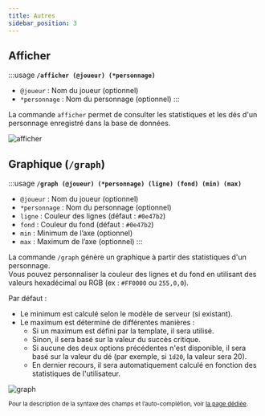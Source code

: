 ```yaml
---
title: Autres
sidebar_position: 3
---
```

## Afficher

:::usage
**`/afficher (@joueur) (*personnage)`**
- `@joueur` : Nom du joueur (optionnel)
- `*personnage` : Nom du personnage (optionnel)
:::

La commande `afficher` permet de consulter les statistiques et les dés d'un personnage enregistré dans la base de données.

![afficher](/assets/rolls/db/display_ex.png)

## Graphique (`/graph`)

:::usage
**`/graph (@joueur) (*personnage) (ligne) (fond) (min) (max)`**
- `@joueur` : Nom du joueur (optionnel)
- `*personnage` : Nom du personnage (optionnel)
- `ligne` : Couleur des lignes (défaut : `#0e47b2`)
- `fond` : Couleur du fond (défaut : `#0e47b2`)
- `min` : Minimum de l’axe (optionnel)
- `max` : Maximum de l’axe (optionnel)
:::

La commande `/graph` génère un graphique à partir des statistiques d'un personnage.  
Vous pouvez personnaliser la couleur des lignes et du fond en utilisant des valeurs hexadécimal ou RGB (ex : `#FF0000` ou `255,0,0`).

Par défaut :
- Le minimum est calculé selon le modèle de serveur (si existant).
- Le maximum est déterminé de différentes manières :
   - Si un maximum est défini par la template, il sera utilisé.
   - Sinon, il sera basé sur la valeur du succès critique.
   - Si aucune des deux options précédentes n'est disponible, il sera basé sur la valeur du dé (par exemple, si `1d20`, la valeur sera 20).
   - En dernier recours, il sera automatiquement calculé en fonction des statistiques de l'utilisateur.

![graph](/assets/graph.jpg)

<small>Pour la description de la syntaxe des champs et l’auto-complétion, voir [la page dédiée](../../introduction/format.mdx).</small>
